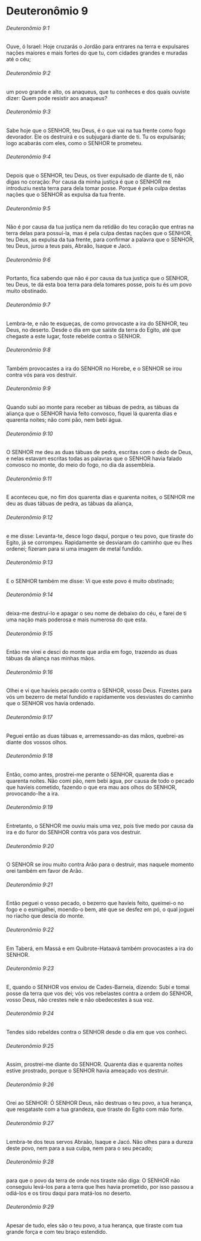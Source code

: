 # Deuteronômio 9

###### Deuteronômio 9:1

Ouve, ó Israel: Hoje cruzarás o Jordão para entrares na terra e expulsares nações maiores e mais fortes do que tu, com cidades grandes e muradas até o céu;

###### Deuteronômio 9:2

um povo grande e alto, os anaqueus, que tu conheces e dos quais ouviste dizer: Quem pode resistir aos anaqueus?

###### Deuteronômio 9:3

Sabe hoje que o SENHOR, teu Deus, é o que vai na tua frente como fogo devorador. Ele os destruirá e os subjugará diante de ti. Tu os expulsarás; logo acabarás com eles, como o SENHOR te prometeu.

###### Deuteronômio 9:4

Depois que o SENHOR, teu Deus, os tiver expulsado de diante de ti, não digas no coração: Por causa da minha justiça é que o SENHOR me introduziu nesta terra para dela tomar posse. Porque é pela culpa destas nações que o SENHOR as expulsa da tua frente.

###### Deuteronômio 9:5

Não é por causa da tua justiça nem da retidão do teu coração que entras na terra delas para possuí-la, mas é pela culpa destas nações que o SENHOR, teu Deus, as expulsa da tua frente, para confirmar a palavra que o SENHOR, teu Deus, jurou a teus pais, Abraão, Isaque e Jacó.

###### Deuteronômio 9:6

Portanto, fica sabendo que não é por causa da tua justiça que o SENHOR, teu Deus, te dá esta boa terra para dela tomares posse, pois tu és um povo muito obstinado.

###### Deuteronômio 9:7

Lembra-te, e não te esqueças, de como provocaste a ira do SENHOR, teu Deus, no deserto. Desde o dia em que saíste da terra do Egito, até que chegaste a este lugar, foste rebelde contra o SENHOR.

###### Deuteronômio 9:8

Também provocastes a ira do SENHOR no Horebe, e o SENHOR se irou contra vós para vos destruir.

###### Deuteronômio 9:9

Quando subi ao monte para receber as tábuas de pedra, as tábuas da aliança que o SENHOR havia feito convosco, fiquei lá quarenta dias e quarenta noites; não comi pão, nem bebi água.

###### Deuteronômio 9:10

O SENHOR me deu as duas tábuas de pedra, escritas com o dedo de Deus, e nelas estavam escritas todas as palavras que o SENHOR havia falado convosco no monte, do meio do fogo, no dia da assembleia.

###### Deuteronômio 9:11

E aconteceu que, no fim dos quarenta dias e quarenta noites, o SENHOR me deu as duas tábuas de pedra, as tábuas da aliança,

###### Deuteronômio 9:12

e me disse: Levanta-te, desce logo daqui, porque o teu povo, que tiraste do Egito, já se corrompeu. Rapidamente se desviaram do caminho que eu lhes ordenei; fizeram para si uma imagem de metal fundido.

###### Deuteronômio 9:13

E o SENHOR também me disse: Vi que este povo é muito obstinado;

###### Deuteronômio 9:14

deixa-me destruí-lo e apagar o seu nome de debaixo do céu, e farei de ti uma nação mais poderosa e mais numerosa do que esta.

###### Deuteronômio 9:15

Então me virei e desci do monte que ardia em fogo, trazendo as duas tábuas da aliança nas minhas mãos.

###### Deuteronômio 9:16

Olhei e vi que havíeis pecado contra o SENHOR, vosso Deus. Fizestes para vós um bezerro de metal fundido e rapidamente vos desviastes do caminho que o SENHOR vos havia ordenado.

###### Deuteronômio 9:17

Peguei então as duas tábuas e, arremessando-as das mãos, quebrei-as diante dos vossos olhos.

###### Deuteronômio 9:18

Então, como antes, prostrei-me perante o SENHOR, quarenta dias e quarenta noites. Não comi pão, nem bebi água, por causa de todo o pecado que havíeis cometido, fazendo o que era mau aos olhos do SENHOR, provocando-lhe a ira.

###### Deuteronômio 9:19

Entretanto, o SENHOR me ouviu mais uma vez, pois tive medo por causa da ira e do furor do SENHOR contra vós para vos destruir.

###### Deuteronômio 9:20

O SENHOR se irou muito contra Arão para o destruir, mas naquele momento orei também em favor de Arão.

###### Deuteronômio 9:21

Então peguei o vosso pecado, o bezerro que havíeis feito, queimei-o no fogo e o esmigalhei, moendo-o bem, até que se desfez em pó, o qual joguei no riacho que descia do monte.

###### Deuteronômio 9:22

Em Taberá, em Massá e em Quibrote-Hataavá também provocastes a ira do SENHOR.

###### Deuteronômio 9:23

E, quando o SENHOR vos enviou de Cades-Barneia, dizendo: Subi e tomai posse da terra que vos dei; vós vos rebelastes contra a ordem do SENHOR, vosso Deus, não crestes nele e não obedecestes à sua voz.

###### Deuteronômio 9:24

Tendes sido rebeldes contra o SENHOR desde o dia em que vos conheci.

###### Deuteronômio 9:25

Assim, prostrei-me diante do SENHOR. Quarenta dias e quarenta noites estive prostrado, porque o SENHOR havia ameaçado vos destruir.

###### Deuteronômio 9:26

Orei ao SENHOR: Ó SENHOR Deus, não destruas o teu povo, a tua herança, que resgataste com a tua grandeza, que tiraste do Egito com mão forte.

###### Deuteronômio 9:27

Lembra-te dos teus servos Abraão, Isaque e Jacó. Não olhes para a dureza deste povo, nem para a sua culpa, nem para o seu pecado;

###### Deuteronômio 9:28

para que o povo da terra de onde nos tiraste não diga: O SENHOR não conseguiu levá-los para a terra que lhes havia prometido, por isso passou a odiá-los e os tirou daqui para matá-los no deserto.

###### Deuteronômio 9:29

Apesar de tudo, eles são o teu povo, a tua herança, que tiraste com tua grande força e com teu braço estendido.

